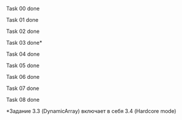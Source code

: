 Task 00 done

Task 01 done

Task 02 done

Task 03 done*

Task 04 done

Task 05 done

Task 06 done

Task 07 done

Task 08 done

*Задание 3.3 (DynamicArray) включает в себя 3.4 (Hardcore mode)
